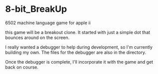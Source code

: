 # 8-bit_BreakUp
6502 machine language game for apple ii

this game will be a breakout clone. It started with just a simple dot that bounces around on the screen. 

I really wanted a debugger to help during development, so I'm currently building my own. The files for the debugger are also in the directory.

Once the debugger is complete, I'll incorporate it with the game and get back on course.
